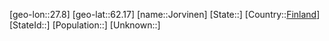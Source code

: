 ﻿---
location: [62.17,27.8]
type: City
tags:
- geo/City


SpocWebEntityId: 31218
isDeleted: false
confidential: public

---
[geo-lon::27.8]
[geo-lat::62.17]
[name::Jorvinen]
[State::]
[Country::[Finland](geo/Continent/Europe/Finland.md)]
[StateId::]
[Population::]
[Unknown::]

